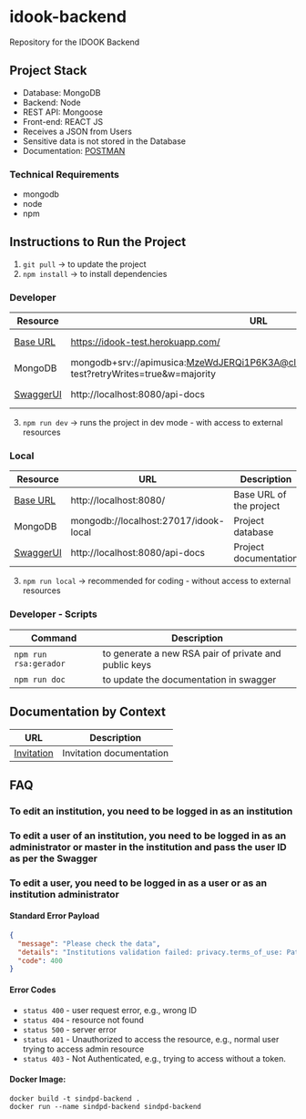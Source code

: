 # idook-backend

Repository for the IDOOK Backend

## Project Stack

- Database: MongoDB
- Backend: Node
- REST API: Mongoose
- Front-end: REACT JS
- Receives a JSON from Users
- Sensitive data is not stored in the Database
- Documentation: [POSTMAN](https://documenter.getpostman.com/view/15333139/UyxgK8AH)

### Technical Requirements

- mongodb
- node
- npm

## Instructions to Run the Project

1. `git pull` -> to update the project
2. `npm install` -> to install dependencies

### Developer

| Resource                                      | URL                                                                                                        | Description             |
| --------------------------------------------- | ---------------------------------------------------------------------------------------------------------- | ----------------------- |
| [Base URL](https://idook-test.herokuapp.com/) | https://idook-test.herokuapp.com/                                                                          | Base URL of the project |
| MongoDB                                       | mongodb+srv://apimusica:MzeWdJERQi1P6K3A@cluster0.mt9gn.mongodb.net/idook-test?retryWrites=true&w=majority | Project database        |
| [SwaggerUI](http://localhost:8080/api-docs)   | http://localhost:8080/api-docs                                                                             | Project documentation   |

3. `npm run dev` -> runs the project in dev mode - with access to external resources

### Local

| Resource                                    | URL                                   | Description             |
| ------------------------------------------- | ------------------------------------- | ----------------------- |
| [Base URL](http://localhost:8080/)          | http://localhost:8080/                | Base URL of the project |
| MongoDB                                     | mongodb://localhost:27017/idook-local | Project database        |
| [SwaggerUI](http://localhost:8080/api-docs) | http://localhost:8080/api-docs        | Project documentation   |

3. `npm run local` -> recommended for coding - without access to external resources

### Developer - Scripts

| Command               | Description                                           |
| --------------------- | ----------------------------------------------------- |
| `npm run rsa:gerador` | to generate a new RSA pair of private and public keys |
| `npm run doc`         | to update the documentation in swagger                |

## Documentation by Context

| URL                                  | Description              |
| ------------------------------------ | ------------------------ |
| [Invitation](./tech-docs/CONVITE.md) | Invitation documentation |

## FAQ

### To edit an institution, you need to be logged in as an institution

### To edit a user of an institution, you need to be logged in as an administrator or master in the institution and pass the user ID as per the Swagger

### To edit a user, you need to be logged in as a user or as an institution administrator

#### Standard Error Payload

```json
{
  "message": "Please check the data",
  "details": "Institutions validation failed: privacy.terms_of_use: Path `privacy.terms_of_use` is required., type: Path `type` is required., email: Path `email` is required., cnpj: Path `cnpj` is required., institution: Path `institution` is required.",
  "code": 400
}
```

#### Error Codes

- `status 400` \- user request error\, e\.g\.\, wrong ID
- `status 404` \- resource not found
- `status 500` \- server error
- `status 401` \- Unauthorized to access the resource\, e\.g\.\, normal user trying to access admin resource
- `status 403` \- Not Authenticated\, e\.g\.\, trying to access without a token\.

#### Docker Image:

```
docker build -t sindpd-backend .
docker run --name sindpd-backend sindpd-backend
```
